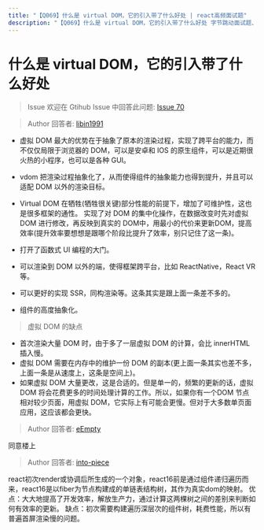 ```yaml
---
title: "【Q069】什么是 virtual DOM，它的引入带了什么好处 | react高频面试题"
description: "【Q069】什么是 virtual DOM，它的引入带了什么好处 字节跳动面试题、阿里腾讯面试题、美团小米面试题。"
---
```


# 什么是 virtual DOM，它的引入带了什么好处

> Issue
> 欢迎在 Gtihub Issue 中回答此问题: [Issue 70](https://github.com/shfshanyue/Daily-Question/issues/70)

> Author
> 回答者: [libin1991](https://github.com/libin1991)

- 虚拟 DOM 最大的优势在于抽象了原本的渲染过程，实现了跨平台的能力，而不仅仅局限于浏览器的 DOM，可以是安卓和 IOS 的原生组件，可以是近期很火热的小程序，也可以是各种 GUI。
- vdom 把渲染过程抽象化了，从而使得组件的抽象能力也得到提升，并且可以适配 DOM 以外的渲染目标。

- Virtual DOM 在牺牲(牺牲很关键)部分性能的前提下，增加了可维护性，这也是很多框架的通性。
  实现了对 DOM 的集中化操作，在数据改变时先对虚拟 DOM 进行修改，再反映到真实的 DOM中，用最小的代价来更新DOM，提高效率(提升效率要想想是跟哪个阶段比提升了效率，别只记住了这一条)。
- 打开了函数式 UI 编程的大门。
- 可以渲染到 DOM 以外的端，使得框架跨平台，比如 ReactNative，React VR 等。
- 可以更好的实现 SSR，同构渲染等。这条其实是跟上面一条差不多的。
- 组件的高度抽象化。

> 虚拟 DOM 的缺点

- 首次渲染大量 DOM 时，由于多了一层虚拟 DOM 的计算，会比 innerHTML 插入慢。
- 虚拟 DOM 需要在内存中的维护一份 DOM 的副本(更上面一条其实也差不多，上面一条是从速度上，这条是空间上)。
- 如果虚拟 DOM 大量更改，这是合适的。但是单一的，频繁的更新的话，虚拟 DOM 将会花费更多的时间处理计算的工作。所以，如果你有一个DOM 节点相对较少页面，用虚拟 DOM，它实际上有可能会更慢。但对于大多数单页面应用，这应该都会更快。

> Author
> 回答者: [eEmpty](https://github.com/eEmpty)

同意楼上

> Author
> 回答者: [into-piece](https://github.com/into-piece)

react初次render或协调后所生成的一个对象，react16前是通过组件递归遍历而来，react16是以fiber为节点构建成的单链表结构树，其作为真实dom的映射。
优点：大大地提高了开发效率，解放生产力，通过计算这两棵树之间的差别来判断如何有效率的更新。
缺点：初次需要构建遍历深层次的组件树，耗费性能，所以有普遍首屏渲染慢的问题。
